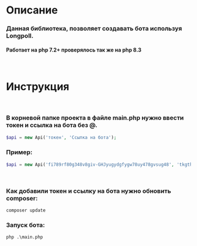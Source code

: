 <h1>Описание</h1>
<h3>Данная библиотека, позволяет создавать бота используя Longpoll.</h3>
<h4>Работает на php 7.2+ проверялось так же на php 8.3</h4>
<br>
<h1>Инструкция</h1>
<br>
<h3>В корневой папке проекта в файле main.php нужно ввести токен и ссылка на бота без @.</h3>

```php
$api = new Api('токен', 'Ссылка на бота'); 
```

<h3>Пример:</h3>

```php
$api = new Api('fi789rf80g348v8giv-GHJyugydgfygw78uy478gvsug48', 'tkgthis_bot'); 
```
<br>
<h3>Как добавили токен и ссылку на бота нужно обновить composer:</h3>

```
composer update
```
<h3>Запуск бота:</h3>

```
php .\main.php
```



